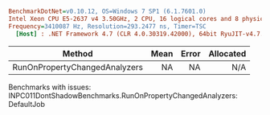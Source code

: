 ``` ini

BenchmarkDotNet=v0.10.12, OS=Windows 7 SP1 (6.1.7601.0)
Intel Xeon CPU E5-2637 v4 3.50GHz, 2 CPU, 16 logical cores and 8 physical cores
Frequency=3410087 Hz, Resolution=293.2477 ns, Timer=TSC
  [Host] : .NET Framework 4.7 (CLR 4.0.30319.42000), 64bit RyuJIT-v4.7.2558.0


```
|                        Method | Mean | Error | Allocated |
|------------------------------ |-----:|------:|----------:|
| RunOnPropertyChangedAnalyzers |   NA |    NA |       N/A |

Benchmarks with issues:
  INPC011DontShadowBenchmarks.RunOnPropertyChangedAnalyzers: DefaultJob
